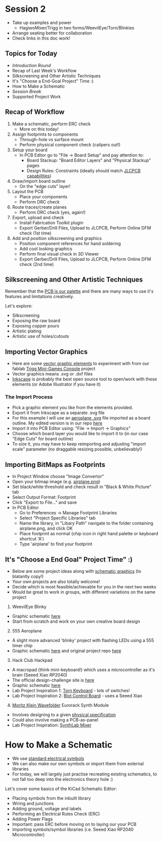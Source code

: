 # Session 2

- Take up examples and power
	- HagiwoMixer/Trigg in two forms/WeevilEye/Torn/Blinkies
- Arrange seating better for collaboration
- Check links in this doc work!

## Topics for Today

- _Introduction Round_
- Recap of Last Week's Workflow
- Silkscreening and Other Artistic Techniques
- It's "Choose a End-Goal Project" Time :)
- How to Make a Schematic
- _Session Break_
- Supported Project Work

## Recap of Workflow

1. Make a schematic, perform ERC check
	- More on this today!
2. Assign footprints to components
	- Through-hole vs surface mount
	- Perform physical component check (calipers out!)
3. Setup your board
	- In PCB Editor go to "File -> Board Setup" and pay attention to:
		- Board Stackup: "Board Editor Layers" and "Physical Stackup" pages
		- Design Rules: Constraints (ideally should match [JLCPCB capabilities](https://jlcpcb.com/capabilities/pcb-capabilities))
4. Draw/import board outline
	- On the "edge cuts" layer!
5. Layout the PCB
	- Place your components
	- Perform DRC check
6. Route traces/create planes
	- Perform DRC check (yes, again!)
7. Export, upload and check
	- Install Fabrication Toolkit plugin
	- Export Gerber/Drill Files, Upload to JLCPCB, Perform Online DFM check (1st time)
8. Add and position silkscreening and graphics
	- Position component references for hand soldering
	- Add cool looking graphics
	- Perform final visual check in 3D Viewer
	- Export Gerber/Drill Files, Upload to JLCPCB, Perform Online DFM check (2nd time)

## Silkscreening and Other Artistic Techniques

Remember that the [PCB is our palette](https://github.com/fablabnk/PCB-SummerSchool/tree/main/PCBPalette.png) and there are many ways to use it's features and limitations creatively.

Let's explore:
- Silkscreening
- Exposing the raw board
- Exposing copper pours
- Artistic plating
- Artistic use of holes/cutouts

## Importing Vector Graphics

- Here are some [vector graphic elements](https://github.com/fablabnk/PCB-SummerSchool/tree/main/GraphicElements/TriggGraphicElements.svg) to experiment with from our fablab [Trigg Mini-Games Console](https://github.com/fablabnk/trigg/tree/main/hardware/mainboard_PCB/kicad) project
- Vector graphics means .svg or .dxf files
- [Inkscape](https://inkscape.org/) is probably the best open source tool to open/work with these elements (or Adobe Illustrator if you have it)

### The Import Process

- Pick a graphic element you like from the elements provided.
- Export it from Inkscape as a separate .svg file
- For this example I will use an [aeroplane .svg](https://staging.svgrepo.com/svg/47678/aeroplane) file imported as a board outline. My edited version is in our repo [here](https://github.com/fablabnk/PCB-SummerSchool/tree/main/GraphicElements/BoardOutlinePlane.svg)
- Import it into PCB Editor using: "File -> Import -> Graphics"
- Choose which board layer you would like to import it to (in our case "Edge Cuts" for board outline)
- To size it, you may have to keep reimporting and adjusting "import scale" parameter (no draggable resizing possible, unbelievably!)

## Importing BitMaps as Footprints

- In Project Window choose "Image Convertor"
- Open your bitmap image (e.g. [airplane.png](https://github.com/fablabnk/PCB-SummerSchool/tree/main/GraphicElements/airplane.png))
- Set black/white threshold and check result in "Black & White Picture" tab
- Select Output Format: Footprint
- Click "Export to File..." and save
- In PCB Editor
	- Go to Preferences -> Manage Footprint Libraries
	- Select "Project Specific Libraries" tab
	- Name the library, in "Libary Path" navigate to the folder containing airplane.png, and click OK
	- Place footprint as normal (chip icon in right hand palette or keyboard shortcut 'A') 
	- Type 'airplane' to find your footprint

## It's "Choose a End Goal" Project Time" :)

- Below are some project ideas along with [schematic graphics](https://github.com/fablabnk/PCB-SummerSchool/tree/main/SchematicGraphics) (to blatantly copy!)
- Your own projects are also totally welcome!
- Decide which is most feasible/achievable for you in the next two weeks
- Would be great to work in groups, with different variations on the same project

1. WeevilEye Blinky
- Graphic schematic [here](https://cdn.sparkfun.com/datasheets/Kits/Weevil_Eye-v16.pdf)
- Start from scratch and work on your own creative board design

2. 555 Aeroplane
- A slight more advanced 'blinky' project with flashing LEDs using a 555 timer chip
- Graphic schematic [here](https://github.com/ANG13T/555-plane-pcb/blob/main/assets/schematic.PNG) and original project repo [here](https://github.com/ANG13T/555-plane-pcb)

3. Hack Club Hackpad
- A macropad (think mini-keyboard!) which uses a microcontroller as it's brain (Seeed Xiao RP2040)
- The official design-challenge site is [here](https://hackpad.hackclub.com/)
- Graphic schematic [here](https://hackpad.hackclub.com/docs/v2/wiredcomponents.png)
- Lab Project Inspiration 1: [Torn Keyboard](https://github.com/fablabnk/torn/tree/master/torn_left) - lots of switches!
- Lab Project Inspiration 2: [Blot Control Board](https://github.com/fablabnk/blot/tree/main/hardware/motor-control-board/circuit/controller_Kicad) - uses a Seeed Xiao

4. [Moritz Klein Wavefolder](https://www.ericasynths.lv/shop/diy-kits-1/edu-diy-wavefolder/) Eurorack Synth Module
- Involves designing to a given [physical specification](https://doepfer.de/a100_man/a100m_e.htm)
- Could also involve making a PCB-as-panel
- Lab Project Inspiration: [SynthLab Mixer](https://github.com/fablabnk/HagiwoMixer)

# How to Make a Schematic

- We use [standard electrical symbols](https://storage.googleapis.com/tb-img/production/23/11/electrical%20symbols%20chart.png)
- We can also make our own symbols or import them from external libraries
- For today, we will largely just practise recreating existing schematics, to not fall too deep into the electronics theory hole :)

Let's cover some basics of the KiCad Schematic Editor:
- Placing symbols from the inbuilt library
- Wiring and junctions
- Adding ground, voltage and labels
- Performing an Electrical Rules Check (ERC)
- Adding Power Flags
- Important: pass ERC before moving on to laying our your PCB
- Importing symbols/symbol libraries (i.e. Seeed Xiao RP2040 Microcontroller)